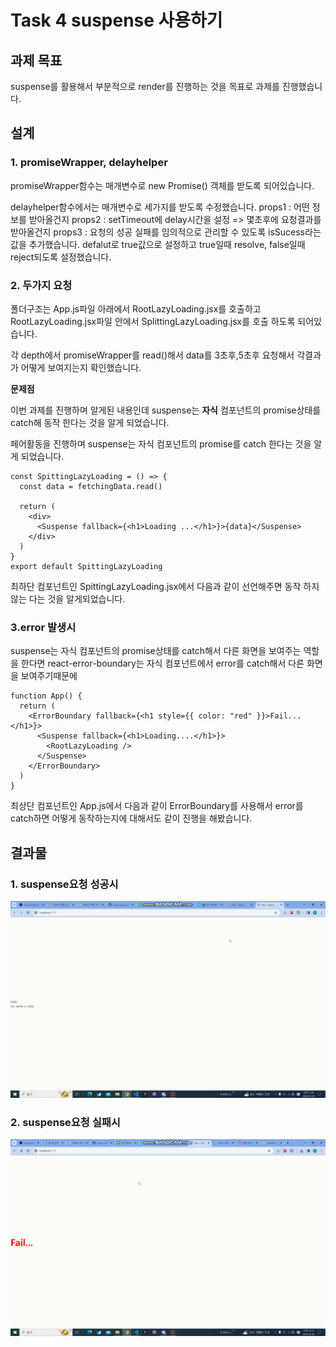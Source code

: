 # Task 4 suspense 사용하기

## 과제 목표

suspense를 활용해서 부분적으로 render를 진행하는 것을 목표로 과제를 진행했습니다.

## 설계

### 1. promiseWrapper, delayhelper
promiseWrapper함수는 매개변수로 new Promise() 객체를 받도록 되어있습니다.

delayhelper함수에서는 매개변수로 세가지를 받도록 수정했습니다.
props1 : 어떤 정보를 받아올건지
props2 : setTimeout에 delay시간을 설정 => 몇초후에 요청결과를 받아올건지
props3 : 요청의 성공 실패를 임의적으로 관리할 수 있도록 isSucess라는 값을 추가했습니다.
defalut로 true값으로 설정하고 true일때 resolve, false일때 reject되도록 설정했습니다.

### 2. 두가지 요청
폴더구조는 App.js파일 아래에서 RootLazyLoading.jsx를 호출하고 RootLazyLoading.jsx파일 안에서 SplittingLazyLoading.jsx를 호출 하도록 되어있습니다.

각 depth에서 promiseWrapper를 read()해서 data를 3초후,5초후 요청해서 각결과가 어떻게 보여지는지 확인했습니다.

**문제점**

이번 과제를 진행하며 알게된 내용인데 suspense는 **자식** 컴포넌트의 promise상태를 catch해 동작 한다는 것을 알게 되었습니다.

페어활동을 진행하며 suspense는 자식 컴포넌트의 promise를 catch 한다는 것을 알게 되었습니다.

```JS
const SpittingLazyLoading = () => {
  const data = fetchingData.read()

  return (
    <div>
      <Suspense fallback={<h1>Loading ...</h1>}>{data}</Suspense>
    </div>
  )
}
export default SpittingLazyLoading

```
최하단 컴포넌트인 SpittingLazyLoading.jsx에서 다음과 같이 선언해주면 동작 하지 않는 다는 것을 알게되었습니다.

### 3.error 발생시
suspense는 자식 컴포넌트의 promise상태를 catch해서 다른 화면을 보여주는 역할을 한다면 react-error-boundary는 자식 컴포넌트에서 error를 catch해서 다른 화면을 보여주기때문에 
```JS
function App() {
  return (
    <ErrorBoundary fallback={<h1 style={{ color: "red" }}>Fail...</h1>}>
      <Suspense fallback={<h1>Loading....</h1>}>
        <RootLazyLoading />
      </Suspense>
    </ErrorBoundary>
  )
}
```
최상단 컴포넌트인 App.js에서 다음과 같이 ErrorBoundary를 사용해서 error를 catch하면 어떻게 동작하는지에 대해서도 같이 진행을 해봤습니다.


## 결과물

### 1. suspense요청 성공시
![Alt text](bandicam-2024-03-30-11-25-33-660.gif)

### 2. suspense요청 실패시
![Alt text](bandicam-2024-03-30-11-33-37-070.gif)
